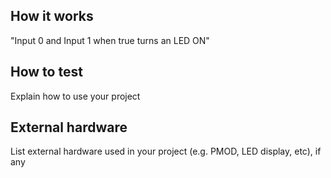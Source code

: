 <!---

This file is used to generate your project datasheet. Please fill in the information below and delete any unused
sections.

You can also include images in this folder and reference them in the markdown. Each image must be less than
512 kb in size, and the combined size of all images must be less than 1 MB.
-->

## How it works

"Input 0 and Input 1 when true turns an LED ON"

## How to test

Explain how to use your project

## External hardware

List external hardware used in your project (e.g. PMOD, LED display, etc), if any
